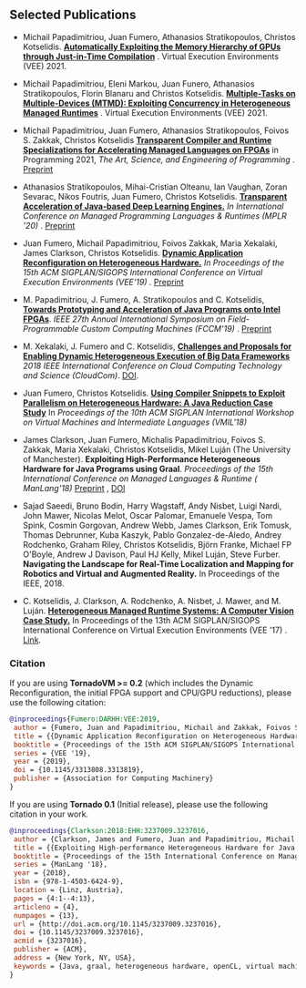 ## Selected Publications

* Michail Papadimitriou, Juan Fumero, Athanasios Stratikopoulos, Christos Kotselidis. [**Automatically Exploiting the
  Memory Hierarchy of GPUs through Just-in-Time
  Compilation**](https://www.research.manchester.ac.uk/portal/en/publications/automatically-exploiting-the-memory-hierarchy-of-gpus-through-justintime-compilation(8c2ba9c6-cef3-42c5-9f49-a87c97eaecd7).html)
  . Virtual Execution Environments (VEE) 2021.

* Michail Papadimitriou, Eleni Markou, Juan Funero, Athanasios Stratikopoulos, Florin Blanaru and Christos Kotselidis.
  [**Multiple-Tasks on Multiple-Devices (MTMD): Exploiting Concurrency in Heterogeneous Managed
  Runtimes**](https://www.research.manchester.ac.uk/portal/en/publications/multipletasks-on-multipledevices-mtmd-exploiting-concurrency-in-heterogeneous-managed-runtimes(16ca5803-718c-48c4-a6ef-48d0f1d1df6f).html)
  . Virtual Execution Environments (VEE) 2021.

* Michail Papadimitriou, Juan Fumero, Athanasios Stratikopoulos, Foivos S. Zakkak, Christos Kotselidis [**Transparent
  Compiler and Runtime Specializations for Accelerating Managed Languages on FPGAs**](https://arxiv.org/abs/2010.16304)
  in Programming 2021, _The Art, Science, and Engineering of Programming_
  . [Preprint](https://arxiv.org/pdf/2010.16304v1.pdf)

* Athanasios Stratikopoulos, Mihai-Cristian Olteanu, Ian Vaughan, Zoran Sevarac, Nikos Foutris, Juan Fumero, Christos
  Kotselidis. [**Transparent Acceleration of Java-based Deep Learning
  Engines.**](https://dl.acm.org/doi/abs/10.1145/3426182.3426188) _In International Conference on Managed Programming
  Languages & Runtimes (MPLR ’20)_
  . [Preprint](https://www.researchgate.net/publication/344401294_Transparent_Acceleration_of_Java-based_Deep_Learning_Engines)

* Juan Fumero, Michail Papadimitriou, Foivos Zakkak, Maria Xekalaki, James Clarkson, Christos Kotselidis. [**Dynamic
  Application Reconfiguration on Heterogeneous Hardware.**](https://dl.acm.org/citation.cfm?id=3313819) _In Proceedings
  of the 15th ACM SIGPLAN/SIGOPS International Conference on Virtual Execution Environments (VEE'19)
  ._ [Preprint](https://jjfumero.github.io/files/VEE2019_Fumero_Preprint.pdf)

* M. Papadimitriou, J. Fumero, A. Stratikopoulos and C. Kotselidis, [**Towards Prototyping and Acceleration of Java
  Programs onto Intel FPGAs**](https://ieeexplore.ieee.org/abstract/document/8735538). _IEEE 27th Annual International
  Symposium on Field-Programmable Custom Computing Machines (FCCM'19)_
  . [Preprint](https://www.researchgate.net/profile/Michalis_Papadimitriou/publication/332223416_Towards_Prototyping_and_Acceleration_of_Java_Programs_onto_Intel_FPGAs/links/5ca71d2f92851c64bd50d9e9/Towards-Prototyping-and-Acceleration-of-Java-Programs-onto-Intel-FPGAs.pdf)

* M. Xekalaki, J. Fumero and C. Kotselidis, [**Challenges and Proposals for Enabling Dynamic Heterogeneous Execution of
  Big Data Frameworks**](https://ieeexplore.ieee.org/abstract/document/8591039) _2018 IEEE International Conference on
  Cloud Computing Technology and Science (CloudCom)_. [DOI](10.1109/CloudCom2018.2018.00070).

* Juan Fumero, Christos Kotselidis. [**Using Compiler Snippets to Exploit Parallelism on Heterogeneous Hardware: A Java
  Reduction Case Study**](https://dl.acm.org/citation.cfm?id=3281292) In _Proceedings of the 10th ACM SIGPLAN
  International Workshop on Virtual Machines and Intermediate Languages (VMIL'18)_

* James Clarkson, Juan Fumero, Michalis Papadimitriou, Foivos S. Zakkak, Maria Xekalaki, Christos Kotselidis, Mikel
  Luján (The University of Manchester). **Exploiting High-Performance Heterogeneous Hardware for Java Programs using
  Graal**. *Proceedings of the 15th International Conference on Managed Languages & Runtime (
  ManLang'18)* [Preprint](https://www.researchgate.net/publication/327097904_Exploiting_High-Performance_Heterogeneous_Hardware_for_Java_Programs_using_Graal)
  , [DOI](https://dl.acm.org/doi/10.1145/3237009.3237016)

* Sajad Saeedi, Bruno Bodin, Harry Wagstaff, Andy Nisbet, Luigi Nardi, John Mawer, Nicolas Melot, Oscar Palomar,
  Emanuele Vespa, Tom Spink, Cosmin Gorgovan, Andrew Webb, James Clarkson, Erik Tomusk, Thomas Debrunner, Kuba Kaszyk,
  Pablo Gonzalez-de-Aledo, Andrey Rodchenko, Graham Riley, Christos Kotselidis, Björn Franke, Michael FP O'Boyle, Andrew
  J Davison, Paul HJ Kelly, Mikel Luján, Steve Furber. **Navigating the Landscape for Real-Time Localization and Mapping
  for Robotics and Virtual and Augmented Reality.** In Proceedings of the IEEE, 2018.

* C. Kotselidis, J. Clarkson, A. Rodchenko, A. Nisbet, J. Mawer, and M. Luján. [**Heterogeneous Managed Runtime Systems:
  A Computer Vision Case Study.**](https://dl.acm.org/citation.cfm?id=3050764) In Proceedings of the 13th ACM
  SIGPLAN/SIGOPS International Conference on Virtual Execution Environments (VEE '17)
  . [Link](https://dl.acm.org/citation.cfm?doid=3050748.3050764).

### Citation

If you are using **TornadoVM >= 0.2** (which includes the Dynamic Reconfiguration, the initial FPGA support and CPU/GPU
reductions), please use the following citation:

```bibtex
@inproceedings{Fumero:DARHH:VEE:2019,
 author = {Fumero, Juan and Papadimitriou, Michail and Zakkak, Foivos S. and Xekalaki, Maria and Clarkson, James and Kotselidis, Christos},
 title = {{Dynamic Application Reconfiguration on Heterogeneous Hardware.}},
 booktitle = {Proceedings of the 15th ACM SIGPLAN/SIGOPS International Conference on Virtual Execution Environments},
 series = {VEE '19},
 year = {2019},
 doi = {10.1145/3313808.3313819},
 publisher = {Association for Computing Machinery}
}
```

If you are using **Tornado 0.1** (Initial release), please use the following citation in your work.

```bibtex
@inproceedings{Clarkson:2018:EHH:3237009.3237016,
 author = {Clarkson, James and Fumero, Juan and Papadimitriou, Michail and Zakkak, Foivos S. and Xekalaki, Maria and Kotselidis, Christos and Luj\'{a}n, Mikel},
 title = {{Exploiting High-performance Heterogeneous Hardware for Java Programs Using Graal}},
 booktitle = {Proceedings of the 15th International Conference on Managed Languages \& Runtimes},
 series = {ManLang '18},
 year = {2018},
 isbn = {978-1-4503-6424-9},
 location = {Linz, Austria},
 pages = {4:1--4:13},
 articleno = {4},
 numpages = {13},
 url = {http://doi.acm.org/10.1145/3237009.3237016},
 doi = {10.1145/3237009.3237016},
 acmid = {3237016},
 publisher = {ACM},
 address = {New York, NY, USA},
 keywords = {Java, graal, heterogeneous hardware, openCL, virtual machine},
}

```
